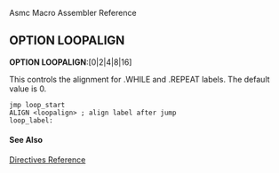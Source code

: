 Asmc Macro Assembler Reference

## OPTION LOOPALIGN

**OPTION LOOPALIGN**:[0|2|4|8|16]

This controls the alignment for .WHILE and .REPEAT labels. The default value is 0.

```
jmp loop_start
ALIGN <loopalign> ; align label after jump
loop_label:
```
#### See Also

[Directives Reference](readme.md)